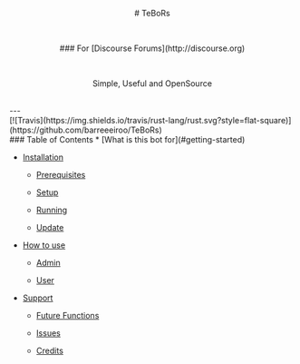 <p align="center"># TeBoRs </p>
<br>
<p align="center">### For [Discourse Forums](http://discourse.org) </p>
<br>
<p align="center"> Simple, Useful and OpenSource </p>
<br>
---
<br>
[![Travis](https://img.shields.io/travis/rust-lang/rust.svg?style=flat-square)](https://github.com/barreeeiroo/TeBoRs)
<br>
### Table of Contents
* [What is this bot for](#getting-started)

* [Installation](#writing-your-first-bot)

  * [Prerequisites](#prerequisites)
  
  * [Setup](#seup)
  
  * [Running](#running)
  
  * [Update](#update)
  
* [How to use](#how-to-use)

  * [Admin](#admin)
  
  * [User](#user)
  
* [Support](#support)

  * [Future Functions](#future-functions)
  
  * [Issues](#issues)
  
  * [Credits](#credits)
